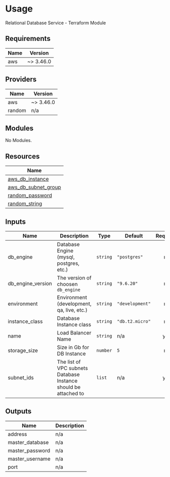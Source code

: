 # Usage

<!--- BEGIN_TF_DOCS --->
Relational Database Service - Terraform Module

## Requirements

| Name | Version |
|------|---------|
| aws | ~> 3.46.0 |

## Providers

| Name | Version |
|------|---------|
| aws | ~> 3.46.0 |
| random | n/a |

## Modules

No Modules.

## Resources

| Name |
|------|
| [aws_db_instance](https://registry.terraform.io/providers/hashicorp/aws/latest/docs/resources/db_instance) |
| [aws_db_subnet_group](https://registry.terraform.io/providers/hashicorp/aws/latest/docs/resources/db_subnet_group) |
| [random_password](https://registry.terraform.io/providers/hashicorp/random/latest/docs/resources/password) |
| [random_string](https://registry.terraform.io/providers/hashicorp/random/latest/docs/resources/string) |

## Inputs

| Name | Description | Type | Default | Required |
|------|-------------|------|---------|:--------:|
| db\_engine | Database Engine (mysql, postgres, etc.) | `string` | `"postgres"` | no |
| db\_engine\_version | The version of choosen `db_engine` | `string` | `"9.6.20"` | no |
| environment | Environment (development, qa, live, etc.) | `string` | `"development"` | no |
| instance\_class | Database Instance class | `string` | `"db.t2.micro"` | no |
| name | Load Balancer Name | `string` | n/a | yes |
| storage\_size | Size in Gb for DB Instance | `number` | `5` | no |
| subnet\_ids | The list of VPC subnets Database Instance should be attached to | `list` | n/a | yes |

## Outputs

| Name | Description |
|------|-------------|
| address | n/a |
| master\_database | n/a |
| master\_password | n/a |
| master\_username | n/a |
| port | n/a |

<!--- END_TF_DOCS --->


